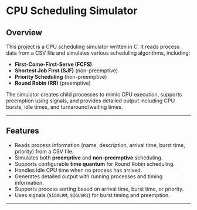 # CPU Scheduling Simulator

## Overview
This project is a CPU scheduling simulator written in C. It reads process data from a CSV file and simulates various scheduling algorithms, including:

- **First-Come-First-Serve (FCFS)**
- **Shortest Job First (SJF)** (non-preemptive)
- **Priority Scheduling** (non-preemptive)
- **Round Robin (RR)** (preemptive)

The simulator creates child processes to mimic CPU execution, supports preemption using signals, and provides detailed output including CPU bursts, idle times, and turnaround/waiting times.

---

## Features
- Reads process information (name, description, arrival time, burst time, priority) from a CSV file.
- Simulates both **preemptive** and **non-preemptive** scheduling.
- Supports configurable **time quantum** for Round Robin scheduling.
- Handles idle CPU time when no process has arrived.
- Generates detailed output with running processes and timing information.
- Supports process sorting based on arrival time, burst time, or priority.
- Uses signals (`SIGALRM`, `SIGUSR1`) for burst timing and preemption.

---